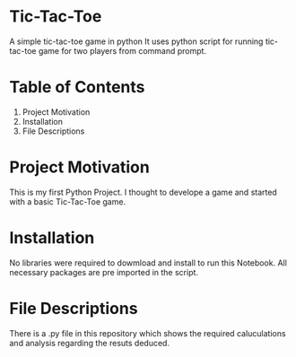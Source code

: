 # Tic-Tac-Toe
A simple tic-tac-toe game in python
It uses python script for running tic-tac-toe game for two players from command prompt.

# Table of Contents
1) Project Motivation
2) Installation
3) File Descriptions


# Project Motivation
This is my first Python Project. I thought to develope a game and started with a basic Tic-Tac-Toe game. 

# Installation
No libraries were required to dowmload and install to run this Notebook. All necessary packages are pre imported in the script.

# File Descriptions
There is a .py file in this repository which shows the required caluculations and analysis regarding the resuts deduced.

